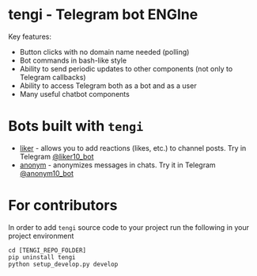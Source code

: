# tengi - Telegram bot ENGIne

Key features:
- Button clicks with no domain name needed (polling)
- Bot commands in bash-like style
- Ability to send periodic updates to other components (not only to Telegram callbacks) 
- Ability to access Telegram both as a bot and as a user
- Many useful chatbot components

# Bots built with `tengi`
- [liker](https://github.com/luckybots/liker) - allows you to add reactions (likes, etc.) to channel posts. Try in Telegram [@liker10_bot](https://t.me/liker10_bot)
- [anonym](https://github.com/luckybots/anonym) - anonymizes messages in chats. Try it in Telegram [@anonym10_bot](https://t.me/anonym10_bot)

# For contributors
In order to add `tengi` source code to your project run the following in your project environment
```
cd [TENGI_REPO_FOLDER]
pip uninstall tengi
python setup_develop.py develop
```
